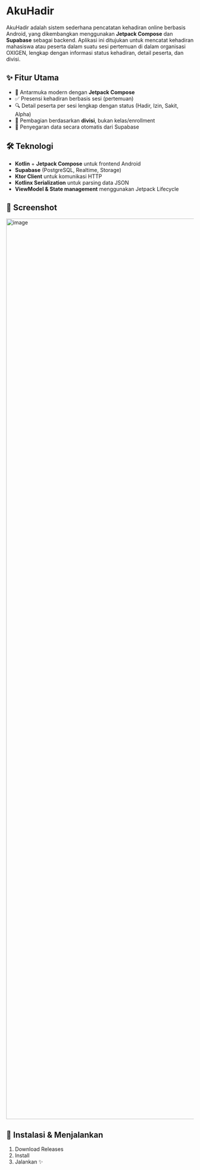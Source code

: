 # AkuHadir

AkuHadir adalah sistem sederhana pencatatan kehadiran online berbasis Android, yang dikembangkan menggunakan **Jetpack Compose** dan **Supabase** sebagai backend. Aplikasi ini ditujukan untuk mencatat kehadiran mahasiswa atau peserta dalam suatu sesi pertemuan di dalam organisasi OXIGEN, lengkap dengan informasi status kehadiran, detail peserta, dan divisi.

## ✨ Fitur Utama

- 📱 Antarmuka modern dengan **Jetpack Compose**
- ✅ Presensi kehadiran berbasis sesi (pertemuan)
- 🔍 Detail peserta per sesi lengkap dengan status (Hadir, Izin, Sakit, Alpha)
- 🧠 Pembagian berdasarkan **divisi**, bukan kelas/enrollment
- 🔄 Penyegaran data secara otomatis dari Supabase

## 🛠️ Teknologi

- **Kotlin** + **Jetpack Compose** untuk frontend Android
- **Supabase** (PostgreSQL, Realtime, Storage)
- **Ktor Client** untuk komunikasi HTTP
- **Kotlinx Serialization** untuk parsing data JSON
- **ViewModel & State management** menggunakan Jetpack Lifecycle

## 📸 Screenshot
<img width="2359" height="2420" alt="image" src="https://github.com/user-attachments/assets/eeda65d9-e83f-4637-82c7-776cabbf99a2" />

## 🚀 Instalasi & Menjalankan

1. Download Releases
2. Install
3. Jalankan ✨
